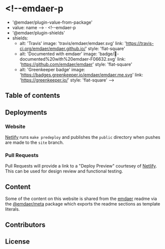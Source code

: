 # <!--emdaer-p
  - '@emdaer/plugin-value-from-package'
  - value: name
--> · <!--emdaer-p
  - '@emdaer/plugin-shields'
  - shields:
      - alt: 'Travis'
        image: 'travis/emdaer/emdaer.svg'
        link: 'https://travis-ci.org/emdaer/emdaer.github.io/'
        style: 'flat-square'
      - alt: 'Documented with emdaer'
        image: 'badge/📓-documented%20with%20emdaer-F06632.svg'
        link: 'https://github.com/emdaer/emdaer'
        style: 'flat-square'
      - alt: 'Greenkeeper badge'
        image: 'https://badges.greenkeeper.io/emdaer/emdaer.me.svg'
        link: 'https://greenkeeper.io/'
        style: 'flat-square'
-->
<!--emdaer-p
  - '@emdaer/plugin-value-from-package'
  - value: description
-->
## Table of contents
<!--emdaer-t
  - '@emdaer/transform-table-of-contents'
-->

## Deployments

### Website
[Netlify](https://app.netlify.com/sites/sleepy-almeida-dd718d/settings/deploys#continuous-deployment) runs `make predeploy` and publishes the `public` directory when pushes are made to the `site` branch.

### Pull Requests
Pull Requests will provide a link to a "Deploy Preview" courtesey of [Netlify](https://www.netlify.com/docs/continuous-deployment/#branches-deploys). This can be used for design review and functional testing.

## Content
Some of the content on this website is shared from the [emdaer](https://github.com/emdaer/emdaer) readme via the [@emdaer/meta](https://www.npmjs.com/package/@emdaer/meta) package which exports the readme sections as template literals. 

## Contributors
<!--emdaer-p
  - '@emdaer/plugin-contributors-details-github'
-->

## License
<!--emdaer-p
  - '@emdaer/plugin-license-reference'
-->
<!--emdaer-t
  - '@emdaer/transform-prettier'
  - options:
      proseWrap: preserve
      singleQuote: true
      trailingComma: es5
-->

